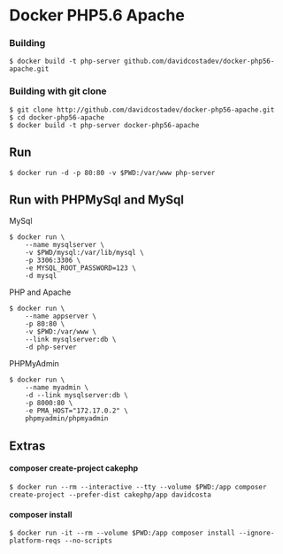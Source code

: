 # Docker PHP5.6 Apache

### Building 

    $ docker build -t php-server github.com/davidcostadev/docker-php56-apache.git

### Building with git clone 

    $ git clone http://github.com/davidcostadev/docker-php56-apache.git
    $ cd docker-php56-apache
    $ docker build -t php-server docker-php56-apache


## Run

    $ docker run -d -p 80:80 -v $PWD:/var/www php-server

## Run with PHPMySql and MySql

MySql

    $ docker run \
        --name mysqlserver \
        -v $PWD/mysql:/var/lib/mysql \
        -p 3306:3306 \
        -e MYSQL_ROOT_PASSWORD=123 \
        -d mysql

PHP and Apache

    $ docker run \
        --name appserver \
        -p 80:80 \
        -v $PWD:/var/www \
        --link mysqlserver:db \
        -d php-server

PHPMyAdmin

    $ docker run \
        --name myadmin \
        -d --link mysqlserver:db \
        -p 8000:80 \
        -e PMA_HOST="172.17.0.2" \
        phpmyadmin/phpmyadmin

## Extras

#### composer create-project cakephp

    $ docker run --rm --interactive --tty --volume $PWD:/app composer create-project --prefer-dist cakephp/app davidcosta


#### composer install

    $ docker run -it --rm --volume $PWD:/app composer install --ignore-platform-reqs --no-scripts

